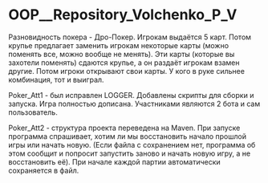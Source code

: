 # OOP__Repository_Volchenko_P_V
Разновидность покера - Дро-Покер. Игрокам выдаётся 5 карт. Потом крупье предлагает заменить игрокам некоторые карты (можно поменять все, можно вообще не менять).
Эти карты (которые вы захотели поменять) сдаются крупье, а он раздаёт игрокам взамен другие. Потом игроки открывают свои карты. У кого в руке сильнее комбинация, тот и выиграл.

Poker_Att1 - был исправлен LOGGER. Добавлены скрипты для сборки и запуска. Игра полностью дописана. Участниками являются 2 бота и сам пользователь.

Poker_Att2 - структура проекта переведена на Maven. При запуске программа спрашивает, хотим ли мы восстановить начало прошлой игры или начать новую. (Если файла с сохранением нет, программа об этом сообщит и попросит запустить заново и начать новую игру, а не восстановить её). При начале каждой партии автоматически сохраняется в файл.

